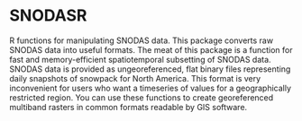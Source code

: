 # SNODASR
 R functions for manipulating SNODAS data. This package converts raw SNODAS data into useful formats. The meat of this package is a function for fast and memory-efficient spatiotemporal subsetting of SNODAS data. SNODAS data is provided as ungeoreferenced, flat binary files representing daily snapshots of snowpack for North America. This format is very inconvenient for users who want a timeseries of values for a geographically restricted region. You can use these functions to create georeferenced multiband rasters in common formats readable by GIS software.  
